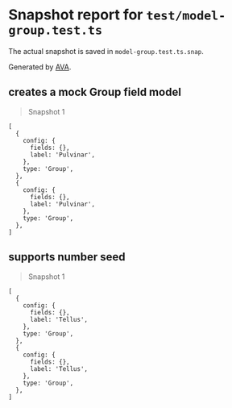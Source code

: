 # Snapshot report for `test/model-group.test.ts`

The actual snapshot is saved in `model-group.test.ts.snap`.

Generated by [AVA](https://avajs.dev).

## creates a mock Group field model

> Snapshot 1

    [
      {
        config: {
          fields: {},
          label: 'Pulvinar',
        },
        type: 'Group',
      },
      {
        config: {
          fields: {},
          label: 'Pulvinar',
        },
        type: 'Group',
      },
    ]

## supports number seed

> Snapshot 1

    [
      {
        config: {
          fields: {},
          label: 'Tellus',
        },
        type: 'Group',
      },
      {
        config: {
          fields: {},
          label: 'Tellus',
        },
        type: 'Group',
      },
    ]
